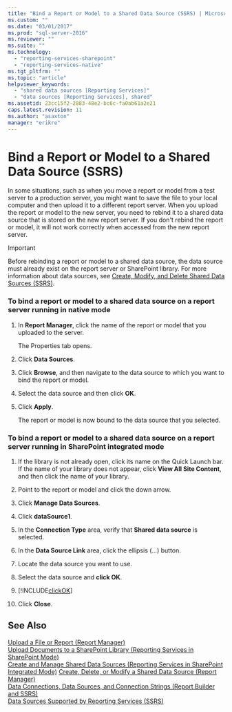 ```yaml
---
title: "Bind a Report or Model to a Shared Data Source (SSRS) | Microsoft Docs"
ms.custom: ""
ms.date: "03/01/2017"
ms.prod: "sql-server-2016"
ms.reviewer: ""
ms.suite: ""
ms.technology: 
  - "reporting-services-sharepoint"
  - "reporting-services-native"
ms.tgt_pltfrm: ""
ms.topic: "article"
helpviewer_keywords: 
  - "shared data sources [Reporting Services]"
  - "data sources [Reporting Services], shared"
ms.assetid: 23cc15f2-2883-48e2-bc6c-fa0ab61a2e21
caps.latest.revision: 11
ms.author: "asaxton"
manager: "erikre"
---
```

# Bind a Report or Model to a Shared Data Source (SSRS)
  In some situations, such as when you move a report or model from a test server to a production server, you might want to save the file to your local computer and then upload it to a different report server. When you upload the report or model to the new server, you need to rebind it to a shared data source that is stored on the new report server. If you don't rebind the report or model, it will not work correctly when accessed from the new report server.  
  
> [!IMPORTANT]  
>  Before rebinding a report or model to a shared data source, the data source must already exist on the report server or SharePoint library. For more information about data sources, see [Create, Modify, and Delete Shared Data Sources &#40;SSRS&#41;](../../reporting-services/report-data/create-modify-and-delete-shared-data-sources-ssrs.md).  
  
### To bind a report or model to a shared data source on a report server running in native mode  
  
1.  In **Report Manager**, click the name of the report or model that you uploaded to the server.  
  
     The Properties tab opens.  
  
2.  Click **Data Sources**.  
  
3.  Click **Browse**, and then navigate to the data source to which you want to bind the report or model.  
  
4.  Select the data source and then click **OK**.  
  
5.  Click **Apply**.  
  
     The report or model is now bound to the data source that you selected.  
  
### To bind a report or model to a shared data source on a report server running in SharePoint integrated mode  
  
1.  If the library is not already open, click its name on the Quick Launch bar. If the name of your library does not appear, click **View All Site Content**, and then click the name of your library.  
  
2.  Point to the report or model and click the down arrow.  
  
3.  Click **Manage Data Sources**.  
  
4.  Click **dataSource1**.  
  
5.  In the **Connection Type** area, verify that **Shared data source** is selected.  
  
6.  In the **Data Source Link** area, click the ellipsis (…) button.  
  
7.  Locate the data source you want to use.  
  
8.  Select the data source and **click OK**.  
  
9. [!INCLUDE[clickOK](../../analysis-services/data-mining/includes/clickok-md.md)]  
  
10. Click **Close**.  
  
## See Also  
 [Upload a File or Report &#40;Report Manager&#41;](../../reporting-services/reports/upload-a-file-or-report-report-manager.md)   
 [Upload Documents to a SharePoint Library &#40;Reporting Services in SharePoint Mode&#41;](../../reporting-services/report-server/sharepoint/upload-documents-to-a-sharepoint-library-reporting-services-in-sharepoint-mode.md)   
 [Create and Manage Shared Data Sources &#40;Reporting Services in SharePoint Integrated Mode&#41;](http://msdn.microsoft.com/en-US/library/bb283152(SQL.130).aspx)   
 [Create, Delete, or Modify a Shared Data Source &#40;Report Manager&#41;](../Topic/Create,%20Delete,%20or%20Modify%20a%20Shared%20Data%20Source%20\(Report%20Manager\).md)   
 [Data Connections, Data Sources, and Connection Strings &#40;Report Builder and SSRS&#41;](../../reporting-services/report-data/data-connections-data-sources-and-connection-strings-report-builder-and-ssrs.md)   
 [Data Sources Supported by Reporting Services &#40;SSRS&#41;](../../reporting-services/report-data/data-sources-supported-by-reporting-services-ssrs.md)  
  
  